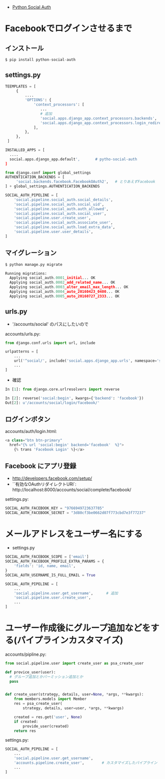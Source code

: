 
- [Python Social Auth](https://python-social-auth.readthedocs.io/en/latest/#)

#  Facebookでログインさせるまで

## インストール

~~~py
$ pip install python-social-auth
~~~

## settings.py

~~~py
TEEMPLATES = [
     {
         ....
         'OPTIONS': {
             'context_processors': [
                ...
                # 追加
                'social.apps.django_app.context_processors.backends',
                'social.apps.django_app.context_processors.login_redirect',
             ],
         },
     },
 ]
~~~

~~~py
INSTALLED_APPS = [
  ....
  social.apps.django_app.default',       # pytho-social-auth
]
~~~

~~~py
from django.conf import global_settings
AUTHENTICATION_BACKENDS = [
     'social.backends.facebook.FacebookOAuth2',   # とりあえずFacebook
] + global_settings.AUTHENTICATION_BACKENDS
~~~

~~~py
SOCIAL_AUTH_PIPELINE = [
    'social.pipeline.social_auth.social_details',
    'social.pipeline.social_auth.social_uid',
    'social.pipeline.social_auth.auth_allowed',
    'social.pipeline.social_auth.social_user',
    'social.pipeline.user.create_user',
    'social.pipeline.social_auth.associate_user',
    'social.pipeline.social_auth.load_extra_data',
    'social.pipeline.user.user_details',
]
~~~

## マイグレーション

~~~py
$ python manage.py migrate

Running migrations:
  Applying social_auth.0001_initial... OK
  Applying social_auth.0002_add_related_name... OK
  Applying social_auth.0003_alter_email_max_length... OK
  Applying social_auth.0004_auto_20160423_0400... OK
  Applying social_auth.0005_auto_20160727_2333... OK
~~~

## urls.py

- '/accounts/social' のパスにしたいので

accounts/urls.py:

~~~py
from django.conf.urls import url, include

urlpatterns = [
    ...
    url('^social/', include('social.apps.django_app.urls', namespace='social')),
    ...
]
~~~

- 確認

~~~py
In [1]: from django.core.urlresolvers import reverse

In [2]: reverse('social:begin', kwargs={'backend': 'facebook'})
Out[2]: u'/accounts/social/login/facebook/'
~~~

## ログインボタン

accounts/auth/login.html:

~~~py
<a class="btn btn-primary"
  href="{% url 'social:begin' backend='facebook'  %}">
    {% trans 'Facebook Login' %}</a>
~~~

## Facebook にアプリ登録

- http://developers.facebook.com/setup/
- ``有効なOAuthリダイレクトURI`:  http://localhost:8000/accounts/social/complete/facebook/

settings.py:

~~~py
SOCIAL_AUTH_FACEBOOK_KEY = "9766949723637785"
SOCIAL_AUTH_FACEBOOK_SECRET = "3d80cf3be0662d07f773cbd7e3f77237"
~~~


# メールアドレスをユーザー名にする

- settings.py

~~~py
SOCIAL_AUTH_FACEBOOK_SCOPE = ['email']
SOCIAL_AUTH_FACEBOOK_PROFILE_EXTRA_PARAMS = {
    'fields': 'id, name, email',
}
SOCIAL_AUTH_USERNAME_IS_FULL_EMAIL = True
~~~

~~~py
SOCIAL_AUTH_PIPELINE = [
    ...
    'social.pipeline.user.get_username',      # 追加
    'social.pipeline.user.create_user',
    ...
]
~~~

# ユーザー作成後にグループ追加などをする(パイプラインカスタマイズ)

accounts/pipline.py:

~~~py
from social.pipeline.user import create_user as psa_create_user

def provice_user(user):
  # グループ追加とかパーミッション追加とか
  pass


def create_user(strategy, details, user=None, *args, **kwargs):
    from members.models import Member
    res = psa_create_user(
        strategy, details, user=user, *args, **kwargs)

    created = res.get('user', None)
    if created:
        provide_user(created)       
    return res
~~~

settings.py:

~~~py
SOCIAL_AUTH_PIPELINE = [
    ...
    'social.pipeline.user.get_username',      
    'accounts.pipeline.create_user',        # カスタマイズしたパイプライン
    ...
]
~~~
